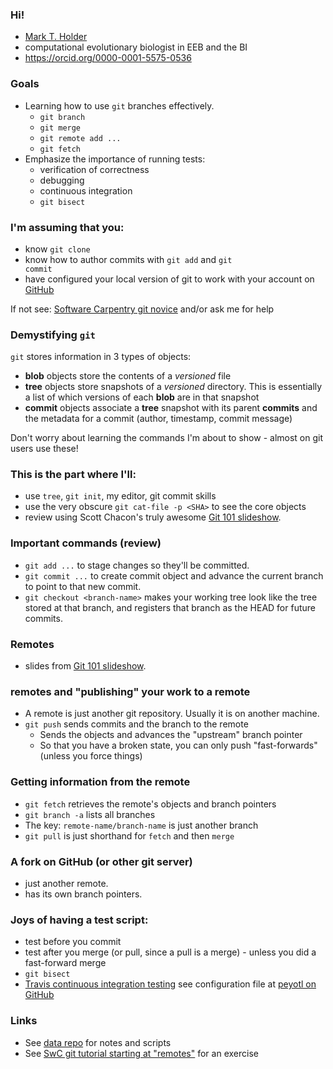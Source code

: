 ### Hi!
  * [Mark T. Holder](http://phylo.bio.ku.edu)
  * computational evolutionary biologist in EEB and the BI
  * https://orcid.org/0000-0001-5575-0536



### Goals
 * Learning how to use <code>git</code> branches effectively.
   * <code>git branch</code>
   * <code>git merge</code>
   * <code>git remote add ...</code>
   * <code>git fetch</code>
 * Emphasize the importance of running tests:
   * verification of correctness
   * debugging
   * continuous integration
   * <code>git bisect</code>



### I'm assuming that you:
  * know <code>git clone</code>
  * know how to author commits with <code>git add</code> and <code>git commit</code>
  * have configured your local version of git to work with your account on [GitHub](https://github.com/)

If not see: 
  [Software Carpentry git novice](https://swcarpentry.github.io/git-novice/02-setup/) 
  and/or ask me for help



### Demystifying <code>git</code>
<code>git</code> stores information in 3 types of objects:
  * **blob** objects store the contents of a *versioned*  file
  * **tree** objects store snapshots of a *versioned* directory. This is essentially a
  list of which versions of each **blob** are in that snapshot
  * **commit** objects associate a **tree** snapshot with its parent **commits** and the metadata for a commit (author, timestamp, commit message)

Don't worry about learning the commands I'm about to show - almost on git users use these!



### This is the part where I'll:
  * use <code>tree</code>, <code>git init</code>, my editor, git commit skills
  * use the very obscure <code>git cat-file -p &lt;SHA&gt;</code> to see the core
  objects
  * review using Scott Chacon's truly awesome [Git 101 slideshow](https://www.slideshare.net/chacon/git-101-presentation/117). 



### Important commands (review)
  * <code>git add ...</code> to stage changes so they'll be committed.
  * <code>git commit ...</code> to create commit object and advance the current branch to point
    to that new commit.
  * <code>git checkout &lt;branch-name&gt;</code> makes your working tree look like the tree
    stored at that branch, and registers that branch as the HEAD for future commits.



### Remotes
  * slides from [Git 101 slideshow](https://www.slideshare.net/chacon/git-101-presentation/213).



### remotes and "publishing" your work to a remote
  * A remote is just another git repository. Usually it is on another machine.
  * <code>git push</code> sends commits and the branch to the remote
    * Sends the objects and advances the "upstream" branch pointer
    * So that you have a broken state, you can only push "fast-forwards" (unless you force things)



### Getting information from the remote
  * <code>git fetch</code> retrieves the remote's objects and branch pointers
  * <code>git branch -a</code> lists all branches
  * The key: <code>remote-name/branch-name</code> is just another branch
  * <code>git pull</code> is just shorthand for <code>fetch</code> and then <code>merge</code>




### A fork on GitHub (or other git server)
  * just another remote.
  * has its own branch pointers.




### Joys of having a test script:
  * test before you commit
  * test after you merge (or pull, since a pull is a merge) - unless you did a fast-forward merge
  * <code>git bisect</code>
  * [Travis continuous integration testing](https://travis-ci.org/OpenTreeOfLife/peyotl) see configuration file at [peyotl on GitHub](https://github.com/OpenTreeOfLife/peyotl/blob/master/.travis.yml)




### Links
  * See [data repo](https://github.com/mtholder/git-branch-tutorial-data) for notes and scripts
  * See [SwC git tutorial starting at "remotes"](https://swcarpentry.github.io/git-novice/07-github/)  for an exercise

